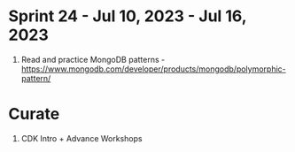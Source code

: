 <h1>Sprint 24 - Jul 10, 2023 - Jul 16, 2023</h1>

1. Read and practice MongoDB patterns - https://www.mongodb.com/developer/products/mongodb/polymorphic-pattern/

# Curate

1. CDK Intro + Advance Workshops